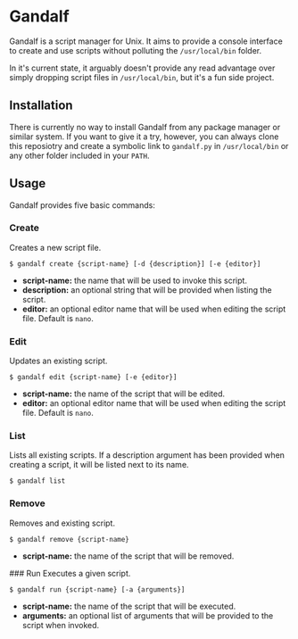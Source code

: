 # Gandalf

Gandalf is a script manager for Unix. It aims to provide a console interface to create and use scripts without polluting the `/usr/local/bin` folder.

In it's current state, it arguably doesn't provide any read advantage over simply dropping script files in `/usr/local/bin`, but it's a fun side project.

## Installation

There is currently no way to install Gandalf from any package manager or similar system. If you want to give it a try, however, you can always clone this reposiotry and create a symbolic link to `gandalf.py` in `/usr/local/bin` or any other folder included in your `PATH`.

## Usage

Gandalf provides five basic commands:
### Create
Creates a new script file.
```
$ gandalf create {script-name} [-d {description}] [-e {editor}]
```

- **script-name:** the name that will be used to invoke this script.
- **description:** an optional string that will be provided when listing the script.
- **editor:** an optional editor name that will be used when editing the script file. Default is `nano`.

### Edit
Updates an existing script.
```
$ gandalf edit {script-name} [-e {editor}]
```

- **script-name:** the name of the script that will be edited.
- **editor:** an optional editor name that will be used when editing the script file. Default is `nano`.

### List
Lists all existing scripts. If a description argument has been provided when creating a script, it will be listed next to its name.
```
$ gandalf list
```

### Remove
Removes and existing script.
```
$ gandalf remove {script-name}
```

- **script-name:** the name of the script that will be removed.

### Run
Executes a given script.
```
$ gandalf run {script-name} [-a {arguments}]
```

- **script-name:** the name of the script that will be executed.
- **arguments:** an optional list of arguments that will be provided to the script when invoked.
